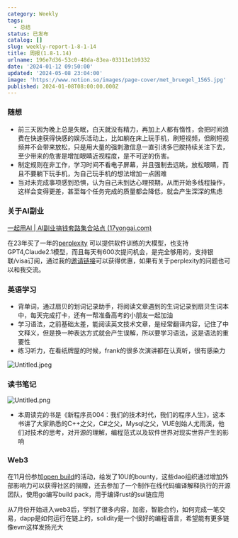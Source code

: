 ```yaml
---
category: Weekly
tags:
  - 总结
status: 已发布
catalog: []
slug: weekly-report-1-8-1-14
title: 周报(1.8-1.14)
urlname: 196e7d36-53c0-48da-83ea-03311e1b9332
date: '2024-01-12 09:50:00'
updated: '2024-05-08 23:04:00'
image: 'https://www.notion.so/images/page-cover/met_bruegel_1565.jpg'
published: 2024-01-08T08:00:00.000Z
---
```


### 随想

- 前三天因为晚上总是失眠，白天就没有精力，再加上人都有惰性，会把时间浪费在快速获得快感的娱乐活动上，比如躺在床上玩手机，刷短视频，但刷短视频并不会带来放松，只是用大量的强刺激信息一直引诱多巴胺持续关注下去，至少带来的危害是增加眼睛近视程度，是不可逆的伤害。
- 制定规则在非工作，学习时间不看电子屏幕，并且强制去远眺，放松眼睛，而且不要躺下玩手机，为自己玩手机的想法增加一点困难
- 当对未完成事项感到恐惧，认为自己未到达心理预期，从而开始多线程操作，这样会变得更差，甚至每个任务完成的质量都会降低，就会产生深深的焦虑

### 关于AI副业


[一起用AI | AI副业搞钱套路集合站点 (17yongai.com)](https://17yongai.com/)


在23年买了一年的[perplexity](https://www.perplexity.ai/) 可以提供软件训练的大模型，也支持GPT4,Claude2.1模型，而且每天有600次提问机会，是完全够用的，支持银联/visa订阅，通过我的[邀请链接](https://perplexity.ai/pro?referral_code=SGJ7X87B)可以获得优惠，如果有关于perplexity的问题也可以和我交流。


### 英语学习

- 背单词，通过扇贝的划词记录助手，将阅读文章遇到的生词记录到扇贝生词本中，每天完成打卡，还有一帮准备高考的小朋友一起加油
- 学习语法，之前基础太差，能阅读英文技术文章，是经常翻译内容，记住了中文释义，但是换一种表达方式就会产生误解，所以要学习语法，这是语法的重要性
- 练习听力，在看纸牌屋的时候，frank的很多次演讲都在认真听，很有感染力

![Untitled.jpeg](https://prod-files-secure.s3.us-west-2.amazonaws.com/5d24fe63-e567-4804-86f9-9fdc62e13082/c33f3733-be40-431e-a494-10399ac86f32/Untitled.jpeg?X-Amz-Algorithm=AWS4-HMAC-SHA256&X-Amz-Content-Sha256=UNSIGNED-PAYLOAD&X-Amz-Credential=ASIAZI2LB466TAZXHT3R%2F20250209%2Fus-west-2%2Fs3%2Faws4_request&X-Amz-Date=20250209T213249Z&X-Amz-Expires=3600&X-Amz-Security-Token=IQoJb3JpZ2luX2VjEJT%2F%2F%2F%2F%2F%2F%2F%2F%2F%2FwEaCXVzLXdlc3QtMiJIMEYCIQC6yoDJ%2FiY6YgThdsXxJYc0sLTHfyHRP4NrJAofOQtG1QIhANN4gA5i4QYxr0IA557WCsCHy6mfnkFoeM5AiL5LjVLyKogECK3%2F%2F%2F%2F%2F%2F%2F%2F%2F%2FwEQABoMNjM3NDIzMTgzODA1IgwGFVZKedCVq8hJ01Eq3ANafMFX10lu%2Bn74MN2mo2b2P8koODxy8TSBYe%2F%2FP%2Bd2%2FM3hQPTfvIRkyin3Sx0lEUqLOPPxGIbAfVDfZG6d2zpbQyGsUs96Cc6NRFXu%2Biq5NrrSuBFPjs7b%2B%2Fc2fMe0q56fK9Y5iv5U5cMfJWo8RClOK8gCAKcI%2BNCsl4eSZDYLtHgCGvZspVe6f5lnv0rgUJzGVnFlbe07uJoWe%2FVZT2C86NLehOE4NVDWnLgL2Ku2%2BKUdPiSE2WlWFD4jXYwmHCpn5L21Nga66L%2Bzu5J2f8gO%2F5VxOvaew2nUxbUQBypeWwDLsf6qRYJfUHpTXmg28PGEw06mt5mUtC1eK2yB%2F7BHc6kby6hJnSAAMwesu4Mht8a9w9Vkc7BT0b%2Fs79rmNVAgLLFsLNG%2BZoxdQK99vAIZ4qXFeKHsq0Yh3FckxcVNlfA7WIU%2FvTgtRVNdb22CoIP6uzf1LFj9xJza1QGFoNSF1qufegcgwXui9TDLQX6F%2BzHzSrCCSnZLo1GxcjKdO%2FmD%2Fcb9M7EYTwg83H79pQqKWaR5Y78VBTY6EK6pK0BgMjJJpkLg1AXy8U7Q5eoeic25YduH6GHes0pQZc0yk%2BHnxoaxi7752oNTuSFbhUQfHeQtAzKav0nuHR1V9zDajaS9BjqkAUpDR0kb4X4vNaOvivT2Dec9lOMhgwhb3EL1qbY1ZT6VxiT9QIzfTXOkHvpiHqIVNozYnQeT4y8TV7Fu%2B0ws9UgX%2FmB81GfddDEAtafmiWtDkgIPhF0vZfxjtBHQyHu54Q0tQjw8%2FAx3ze7h62eTSgNLXEUuaXaGA8J7Y535FnIsrZ9jBspDH3ZnGwrW9h6kAmqeBSIylgELbwGU1Aw6FyJu%2BaZ8&X-Amz-Signature=00c404d5185fff25127ed00e141274a9980b5820eb880dca66443ec02891a32c&X-Amz-SignedHeaders=host&x-id=GetObject)


### 读书笔记


![Untitled.png](https://prod-files-secure.s3.us-west-2.amazonaws.com/5d24fe63-e567-4804-86f9-9fdc62e13082/96aa439a-1c95-4054-aa84-ef4e0c8eb5d1/Untitled.png?X-Amz-Algorithm=AWS4-HMAC-SHA256&X-Amz-Content-Sha256=UNSIGNED-PAYLOAD&X-Amz-Credential=ASIAZI2LB466TAZXHT3R%2F20250209%2Fus-west-2%2Fs3%2Faws4_request&X-Amz-Date=20250209T213249Z&X-Amz-Expires=3600&X-Amz-Security-Token=IQoJb3JpZ2luX2VjEJT%2F%2F%2F%2F%2F%2F%2F%2F%2F%2FwEaCXVzLXdlc3QtMiJIMEYCIQC6yoDJ%2FiY6YgThdsXxJYc0sLTHfyHRP4NrJAofOQtG1QIhANN4gA5i4QYxr0IA557WCsCHy6mfnkFoeM5AiL5LjVLyKogECK3%2F%2F%2F%2F%2F%2F%2F%2F%2F%2FwEQABoMNjM3NDIzMTgzODA1IgwGFVZKedCVq8hJ01Eq3ANafMFX10lu%2Bn74MN2mo2b2P8koODxy8TSBYe%2F%2FP%2Bd2%2FM3hQPTfvIRkyin3Sx0lEUqLOPPxGIbAfVDfZG6d2zpbQyGsUs96Cc6NRFXu%2Biq5NrrSuBFPjs7b%2B%2Fc2fMe0q56fK9Y5iv5U5cMfJWo8RClOK8gCAKcI%2BNCsl4eSZDYLtHgCGvZspVe6f5lnv0rgUJzGVnFlbe07uJoWe%2FVZT2C86NLehOE4NVDWnLgL2Ku2%2BKUdPiSE2WlWFD4jXYwmHCpn5L21Nga66L%2Bzu5J2f8gO%2F5VxOvaew2nUxbUQBypeWwDLsf6qRYJfUHpTXmg28PGEw06mt5mUtC1eK2yB%2F7BHc6kby6hJnSAAMwesu4Mht8a9w9Vkc7BT0b%2Fs79rmNVAgLLFsLNG%2BZoxdQK99vAIZ4qXFeKHsq0Yh3FckxcVNlfA7WIU%2FvTgtRVNdb22CoIP6uzf1LFj9xJza1QGFoNSF1qufegcgwXui9TDLQX6F%2BzHzSrCCSnZLo1GxcjKdO%2FmD%2Fcb9M7EYTwg83H79pQqKWaR5Y78VBTY6EK6pK0BgMjJJpkLg1AXy8U7Q5eoeic25YduH6GHes0pQZc0yk%2BHnxoaxi7752oNTuSFbhUQfHeQtAzKav0nuHR1V9zDajaS9BjqkAUpDR0kb4X4vNaOvivT2Dec9lOMhgwhb3EL1qbY1ZT6VxiT9QIzfTXOkHvpiHqIVNozYnQeT4y8TV7Fu%2B0ws9UgX%2FmB81GfddDEAtafmiWtDkgIPhF0vZfxjtBHQyHu54Q0tQjw8%2FAx3ze7h62eTSgNLXEUuaXaGA8J7Y535FnIsrZ9jBspDH3ZnGwrW9h6kAmqeBSIylgELbwGU1Aw6FyJu%2BaZ8&X-Amz-Signature=9c227f3a32e1f1121680fbf5edca952eb620df87ff6cc9fb5213e3001afd8878&X-Amz-SignedHeaders=host&x-id=GetObject)

- 本周读完的书是《新程序员004：我们的技术时代，我们的程序人生》，这本书讲了大家熟悉的C++之父，C#之父，Mysql之父，VUE创始人尤雨溪，他们对技术的思考，对开源的理解，编程范式以及软件世界对现实世界产生的影响

### Web3


在11月份参加[open build](https://openbuild.xyz/learn/challenges)的活动，给发了10U的bounty，这些dao组织通过增加外部影响力可以获得社区的捐赠，还去参加了一个制作在线代码编译解释执行的开源团队，使用go编写build pack，用于编译rust的sui链应用


从7月份开始进入web3后，学到了很多内容，加密，智能合约，如何完成一笔交易，dapp是如何运行在链上的，solidity是一个很好的编程语言，希望能有更多链像evm这样发扬光大

